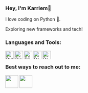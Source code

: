 ### Hey, I'm Karriem👋

I love coding on Python :snake:.

Exploring new frameworks and tech!
<br/>

### Languages and Tools:
<img align="left" alt="Python" width="26px" src="https://upload.wikimedia.org/wikipedia/commons/thumb/c/c3/Python-logo-notext.svg/480px-Python-logo-notext.svg.png"/>
<img align="left" alt="Django" height="26px" src="https://static.djangoproject.com/img/logos/django-logo-negative.png"/>
<img align="left" alt="PSQL" width="26px" src="https://upload.wikimedia.org/wikipedia/commons/thumb/2/29/Postgresql_elephant.svg/1200px-Postgresql_elephant.svg.png"/>
<img align="left" alt="Docker" height="26px" src="https://www.docker.com/sites/default/files/d8/2019-07/vertical-logo-monochromatic.png"/>
<img align="left" alt="Redis" height="26px" src="https://upload.wikimedia.org/wikipedia/commons/6/6b/Redis_Logo.svg"/>
<br/>

### Best ways to reach out to me: 
<a href="https://t.me/souslash"><img width="40px" src="https://img.icons8.com/fluent/96/000000/telegram-app.png"/></a>
<a href="mailto:listentowoes@gmail.com"><img width="40px" src="https://img.icons8.com/fluent/48/000000/gmail-new.png"/></a>

